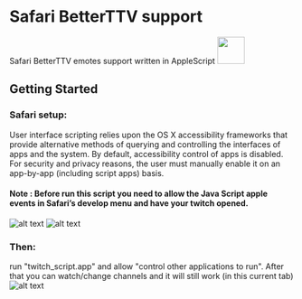 # Safari BetterTTV support 
Safari BetterTTV emotes support written in AppleScript <img src="https://pp.userapi.com/c850128/v850128393/14afcd/57G2RozQG8E.jpg" width="48">
## Getting Started

### Safari setup:

User interface scripting relies upon the OS X accessibility frameworks that provide alternative methods of querying and controlling the interfaces of apps and the system. By default, accessibility control of apps is disabled. For security and privacy reasons, the user must manually enable it on an app-by-app (including script apps) basis.


#### Note : Before run this script you need to allow the Java Script apple events in Safari’s develop menu and have your twitch opened.
![alt text](https://pp.userapi.com/c855228/v855228453/4bb9c/P_L5hlAq8UE.jpg)
![alt text](https://pp.userapi.com/c855228/v855228453/4bba4/fheOLEe6oDU.jpg)
### Then:

run "twitch_script.app" and allow "control other applications to run". After that you can watch/change channels and it will still work (in this current tab)
![alt text](https://pp.userapi.com/c850128/v850128393/14afc6/JVnrl0Ig4GY.jpg)
